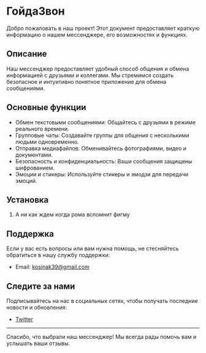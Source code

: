 # ГойдаЗвон

Добро пожаловать в наш проект! Этот документ предоставляет краткую информацию о нашем мессенджере, его возможностях и функциях.

## Описание

Наш мессенджер предоставляет удобный способ общения и обмена информацией с друзьями и коллегами. Мы стремимся создать безопасное и интуитивно понятное приложение для обмена сообщениями.

## Основные функции

- Обмен текстовыми сообщениями: Общайтесь с друзьями в режиме реального времени.
- Групповые чаты: Создавайте группы для общения с несколькими людьми одновременно.
- Отправка медиафайлов: Обменивайтесь фотографиями, видео и документами.
- Безопасность и конфиденциальность: Ваши сообщения защищены шифрованием.
- Эмоции и стикеры: Используйте стикеры и эмодзи для передачи эмоций.

## Установка

1. А ни как ждем когда рома вспомнит фигму

## Поддержка

Если у вас есть вопросы или вам нужна помощь, не стесняйтесь обратиться в нашу службу поддержки:

- Email: kosinak39@gmail.com

## Следите за нами

Подписывайтесь на нас в социальных сетях, чтобы получать последние новости и обновления:

- [Twitter](https://x.com/KirsanovTi19093)

---

Спасибо, что выбрали наш мессенджер! Мы всегда рады помочь вам и услышать ваши отзывы.